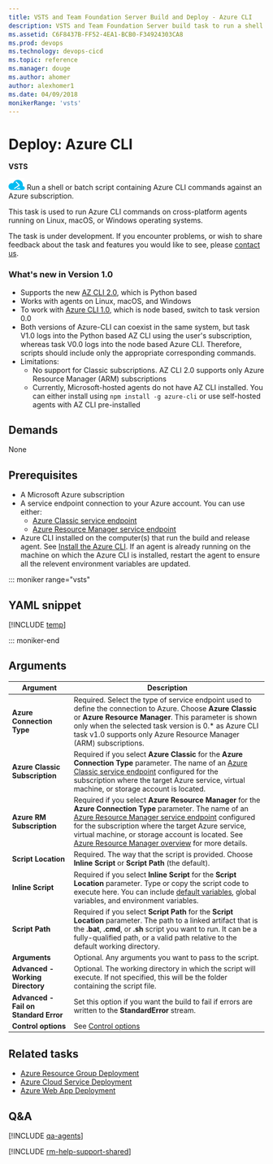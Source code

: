```yaml
---
title: VSTS and Team Foundation Server Build and Deploy - Azure CLI
description: VSTS and Team Foundation Server build task to run a shell or batch script containing Microsoft Azure CLI commands
ms.assetid: C6F8437B-FF52-4EA1-BCB0-F34924303CA8
ms.prod: devops
ms.technology: devops-cicd
ms.topic: reference
ms.manager: douge
ms.author: ahomer
author: alexhomer1
ms.date: 04/09/2018
monikerRange: 'vsts'
---
```


# Deploy: Azure CLI

**VSTS**

![icon](_img/azure-cli-icon.png) Run a shell or batch 
script containing Azure CLI commands against an Azure subscription.

This task is used to run Azure CLI commands on 
cross-platform agents running on Linux, macOS, or Windows operating systems.
 
The task is under development. If you encounter problems, or wish to
share feedback about the task and features you would like to see,
please [contact us](mailto:RM_Customer_Queries@microsoft.com). 

### What's new in Version 1.0

- Supports the new [AZ CLI 2.0](https://docs.microsoft.com/en-us/cli/azure/overview), which is Python based
- Works with agents on Linux, macOS, and Windows
- To work with [Azure CLI 1.0](https://docs.microsoft.com/en-us/azure/cli-install-nodejs), which is node based, switch to task version 0.0
- Both versions of Azure-CLI can coexist in the same system, but task V1.0 logs into the Python based AZ CLI using the user's subscription, whereas task V0.0 logs into the node based Azure CLI. Therefore, scripts should include only the appropriate corresponding commands.
- Limitations:
	- No support for Classic subscriptions. AZ CLI 2.0 supports only Azure Resource Manager (ARM) subscriptions
	- Currently, Microsoft-hosted agents do not have AZ CLI installed. You can either install using `npm install -g azure-cli` or use self-hosted agents with AZ CLI pre-installed

## Demands

None

## Prerequisites

* A Microsoft Azure subscription
* A service endpoint connection to your Azure account. You can use either:
  - [Azure Classic service endpoint](../../library/service-endpoints.md#sep-azure-classic)
  - [Azure Resource Manager service endpoint](../../library/connect-to-azure.md)
* Azure CLI installed on the computer(s) that run the build and release agent.
  See [Install the Azure CLI](https://azure.microsoft.com/en-us/documentation/articles/xplat-cli-install/).
  If an agent is already running on the machine on which the Azure CLI is installed, restart the agent to ensure all the relevent environment variables are updated.

::: moniker range="vsts"

## YAML snippet

[!INCLUDE [temp](../_shared/yaml/AzureCLIV1.md)]

::: moniker-end

## Arguments

| Argument | Description |
| -------- | ----------- |
| **Azure Connection Type** | Required. Select the type of service endpoint used to define the connection to Azure. Choose **Azure Classic** or **Azure Resource Manager**. This parameter is shown only when the selected task version is 0.* as Azure CLI task v1.0 supports only Azure Resource Manager (ARM) subscriptions.
| **Azure Classic Subscription** | Required if you select **Azure Classic** for the **Azure Connection Type** parameter. The name of an [Azure Classic service endpoint](../../library/service-endpoints.md#sep-azure-classic) configured for the subscription where the target Azure service, virtual machine, or storage account is located. |
| **Azure RM Subscription** | Required if you select **Azure Resource Manager** for the **Azure Connection Type** parameter. The name of an [Azure Resource Manager service endpoint](../../library/connect-to-azure.md) configured for the subscription where the target Azure service, virtual machine, or storage account is located. See [Azure Resource Manager overview](https://azure.microsoft.com/en-in/documentation/articles/resource-group-overview/) for more details. |
| **Script Location** | Required. The way that the script is provided. Choose **Inline Script** or **Script Path** (the default). |
| **Inline Script** | Required if you select **Inline Script** for the **Script Location** parameter. Type or copy the script code to execute here. You can include [default variables](../../release/variables.md#default-variables), global variables, and environment variables. |
| **Script Path** | Required if you select **Script Path** for the **Script Location** parameter. The path to a linked artifact that is the **.bat**, **.cmd**, or **.sh** script you want to run. It can be a fully-qualified path, or a valid path relative to the default working directory. |
| **Arguments** | Optional. Any arguments you want to pass to the script. |
| **Advanced - Working Directory** | Optional. The working directory in which the script will execute. If not specified, this will be the folder containing the script file. |
| **Advanced - Fail on Standard Error** | Set this option if you want the build to fail if errors are written to the **StandardError** stream. |
| **Control options** | See [Control options](../../process/tasks.md#controloptions) |

## Related tasks

* [Azure Resource Group Deployment](azure-resource-group-deployment.md)
* [Azure Cloud Service Deployment](azure-cloud-powershell-deployment.md)
* [Azure Web App Deployment](azure-rm-web-app-deployment.md)

## Q&A
<!-- BEGINSECTION class="md-qanda" -->

[!INCLUDE [qa-agents](../../_shared/qa-agents.md)]

<!-- ENDSECTION -->

[!INCLUDE [rm-help-support-shared](../../_shared/rm-help-support-shared.md)]
